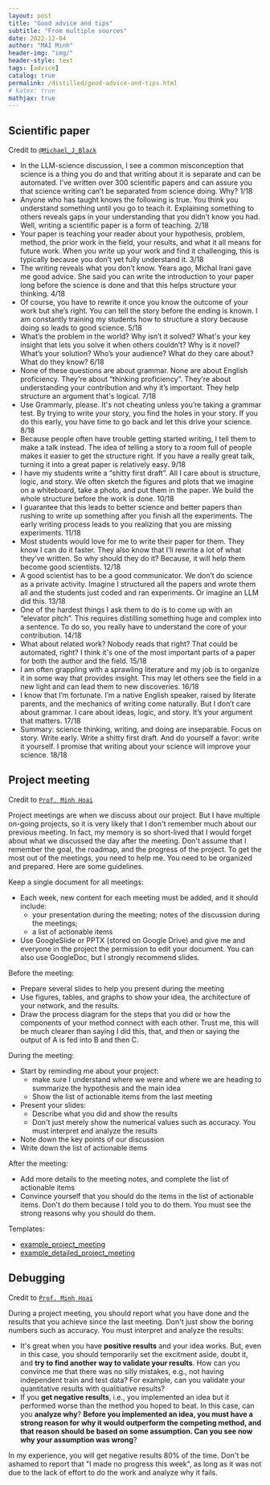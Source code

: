 ```yaml
---
layout: post
title: "Good advice and tips"
subtitle: "From multiple sources"
date: 2022-12-04
author: "MAI Minh"
header-img: "img/"
header-style: text
tags: [advice]
catalog: true
permalink: /distilled/good-advice-and-tips.html
# katex: true
mathjax: true
---
```

<!-- <b>Last modified: <script>document.write( document.lastModified );</script> -->

## Scientific paper
Credit to [`@Michael_J_Black`](https://twitter.com/Michael_J_Black/status/1598957619301187584)
- In the LLM-science discussion, I see a common misconception that science is a thing you do and that writing about it is separate and can be automated. I’ve written over 300 scientific papers and can assure you that science writing can’t be separated from science doing. Why? 1/18
- Anyone who has taught knows the following is true. You think you understand something until you go to teach it. Explaining something to others reveals gaps in your understanding that you didn’t know you had. Well, writing a scientific paper is a form of teaching. 2/18
- Your paper is teaching your reader about your hypothesis, problem, method, the prior work in the field, your results, and what it all means for future work. When you write up your work and find it challenging, this is typically because you don’t yet fully understand it. 3/18
- The writing reveals what you don’t know. Years ago, Michal Irani gave me good advice. She said you can write the introduction to your paper long before the science is done and that this helps structure your thinking. 4/18
- Of course, you have to rewrite it once you know the outcome of your work but she’s right. You can tell the story before the ending is known. I am constantly training my students how to structure a story because doing so leads to good science. 5/18
- What’s the problem in the world? Why isn’t it solved? What's your key insight that lets you solve it when others couldn’t? Why is it novel? What’s your solution? Who’s your audience? What do they care about? What do they know? 6/18
- None of these questions are about grammar. None are about English proficiency. They're about “thinking proficiency”. They're about understanding your contribution and why it’s important. They help structure an argument that's logical. 7/18
- Use Grammarly, please. It's not cheating unless you’re taking a grammar test. By trying to write your story, you find the holes in your story. If you do this early, you have time to go back and let this drive your science. 8/18
- Because people often have trouble getting started writing, I tell them to make a talk instead. The idea of telling a story to a room full of people makes it easier to get the structure right. If you have a really great talk, turning it into a great paper is relatively easy. 9/18
- I have my students write a “shitty first draft”. All I care about is structure, logic, and story. We often sketch the figures and plots that we imagine on a whiteboard, take a photo, and put them in the paper. We build the whole structure before the work is done. 10/18
- I guarantee that this leads to better science and better papers than rushing to write up something after you finish all the experiments. The early writing process leads to you realizing that you are missing experiments. 11/18
- Most students would love for me to write their paper for them. They know I can do it faster. They also know that I’ll rewrite a lot of what they’ve written.  So why should they do it? Because, it will help them become good scientists. 12/18
- A good scientist has to be a good communicator. We don’t do science as a private activity. Imagine I structured all the papers and wrote them all and the students just coded and ran experiments. Or imagine an LLM did this. 13/18
- One of the hardest things I ask them to do is to come up with an “elevator pitch”. This requires distilling something huge and complex into a sentence. To do so, you really have to understand the core of your contribution. 14/18
- What about related work? Nobody reads that right? That could be automated, right? I think it's one of the most important parts of a paper for both the author and the field. 15/18
- I am often grappling with a sprawling literature and my job is to organize it in some way that provides insight. This may let others see the field in a new light and can lead them to new discoveries. 16/18
- I know that I’m fortunate. I’m a native English speaker, raised by literate parents, and the mechanics of writing come naturally. But I don’t care about grammar. I care about ideas, logic, and story. It’s your argument that matters. 17/18
- Summary: science thinking, writing, and doing are inseparable. Focus on story. Write early. Write a shitty first draft. And do yourself a favor: write it yourself. I promise that writing about your science will improve your science. 18/18

## Project meeting

Credit to [`Prof. Minh Hoai`](https://www3.cs.stonybrook.edu/~minhhoai/guideline/meeting.html)

Project meetings are when we discuss about our project. But I have multiple on-going projects, so it is very likely that I don't remember much about our previous meeting. In fact, my memory is so short-lived that I would forget about what we discussed the day after the meeting. Don't assume that I remember the goal, the roadmap, and the progress of the project. To get the most out of the meetings, you need to help me. You need to be organized and prepared. Here are some guidelines.

Keep a single document for all meetings:
- Each week, new content for each meeting must be added, and it should include:
    - your presentation during the meeting; notes of the discussion during the meetings;
    - a list of actionable items
- Use GoogleSlide or PPTX (stored on Google Drive) and give me and everyone in the project the permission to edit your document. You can also use GoogleDoc, but I strongly recommend slides.

Before the meeting:
- Prepare several slides to help you present during the meeting
- Use figures, tables, and graphs to show your idea, the architecture of your network, and the results.
- Draw the process diagram for the steps that you did or how the components of your method connect with each other. Trust me, this will be much clearer than saying I did this, that, and then or saying the output of A is fed into B and then C.

During the meeting:
- Start by reminding me about your project:
    - make sure I understand where we were and where we are heading to summarize the hypothesis and the main idea
    - Show the list of actionable items from the last meeting
- Present your slides:
    - Describe what you did and show the results
    - Don't just merely show the numerical values such as accuracy. You must interpret and analyze the results
- Note down the key points of our discussion
- Write down the list of actionable items

After the meeting:
- Add more details to the meeting notes, and complete the list of actionable items
- Convince yourself that you should do the items in the list of actionable items. Don't do them because I told you to do them. You must see the strong reasons why you should do them.

Templates:
- [example_project_meeting](https://docs.google.com/presentation/d/1zNAMMDwdRNPi2zJP2p27ydKesgFMDFwf3-azNLabxQ4/edit?usp=sharing)
- [example_detailed_project_meeting](https://docs.google.com/presentation/d/1txUYAsJUUBKnzIMJeqvcDdMWaBfcUElEi80hlhagHuk/edit?usp=sharing)

## Debugging 

Credit to [`Prof. Minh Hoai`](https://www3.cs.stonybrook.edu/~minhhoai/guideline/scientific_debug.html)

During a project meeting, you should report what you have done and the results that you achieve since the last meeting. Don't just show the boring numbers such as accuracy. You must interpret and analyze the results:
- It's great when you have **positive results** and your idea works. But, even in this case, you should temporarily set the excitment aside, doubt it, and **try to find another way to validate your results**. How can you convince me that there was no silly mistakes, e.g., not having independent train and test data? For example, can you validate your quantitative results with qualitiative results?
- If you **get negative results**, i.e., you implemented an idea but it performed worse than the method you hoped to beat. In this case, can you **analyze why**? **Before you implemented an idea, you must have a strong reason for why it would outperform the competing method, and that reason should be based on some assumption. Can you see now why your assumption was wrong**?

In my experience, you will get negative results 80% of the time. Don't be ashamed to report that "I made no progress this week", as long as it was not due to the lack of effort to do the work and analyze why it fails. 